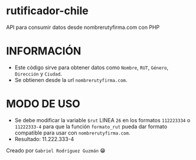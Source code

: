 # rutificador-chile
API para consumir datos desde nombrerutyfirma.com con PHP

INFORMACIÓN
===========
* Este código sirve para obtener datos como `Nombre`, `RUT`, `Género`, `Dirección` y `Ciudad`.
* Se obtienen desde la url `nombrerutyfirma.com`.


MODO DE USO
===========
* Se debe modificar la variable `$rut` LINEA `26` en los formatos `112223334` o `11222333-4` para que la función `formato_rut` pueda dar formato compatible para usar con `nombrerutyfirma.com`.
* Resultado: 11.222.333-4


Creado por `Gabriel Rodríguez Guzmán` 😁
